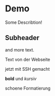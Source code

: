 # Demo

Some Describtion!

## Subheader

and more text.

Text von der Webseite

jetzt mit SSH gemacht

**bold** und *kursiv* 

schoene Formatierung

